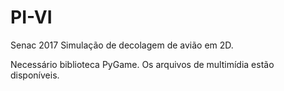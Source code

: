 # PI-VI
Senac 2017
Simulação de decolagem de avião em 2D.

Necessário biblioteca PyGame.
Os arquivos de multimídia estão disponíveis.
